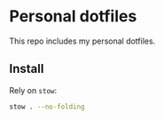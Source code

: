 # Personal dotfiles

This repo includes my personal dotfiles.

## Install

Rely on `stow`:

```sh
stow . --no-folding
```
